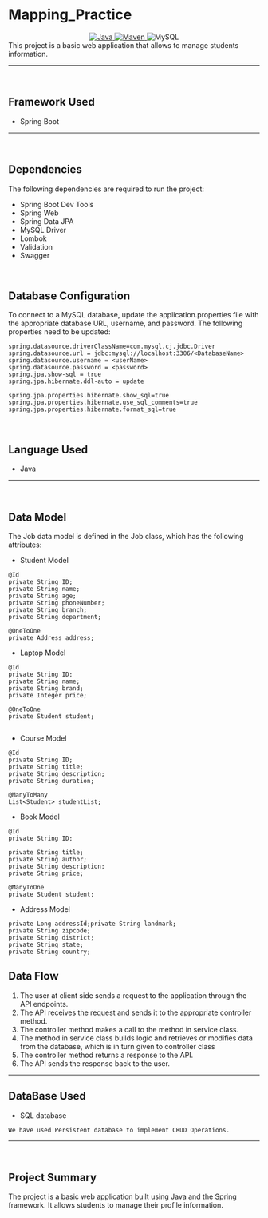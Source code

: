 # Mapping_Practice

<center>
<a href="Java url">
    <img alt="Java" src="https://img.shields.io/badge/Java->=8-darkblue.svg" />
</a>
<a href="Maven url" >
    <img alt="Maven" src="https://img.shields.io/badge/Maven-3.0.6-brightgreen.svg" />
</a>
   <a >
    <img alt="MySQL" src="https://img.shields.io/badge/MySQL-blue.svg">
  </a>
</center>
This project is a basic web application that allows to manage students information.

---
<br>

## Framework Used
* Spring Boot

---
<br>

## Dependencies
The following dependencies are required to run the project:

* Spring Boot Dev Tools
* Spring Web
* Spring Data JPA
* MySQL Driver
* Lombok
* Validation
* Swagger

<br>

## Database Configuration
To connect to a MySQL database, update the application.properties file with the appropriate database URL, username, and password. The following properties need to be updated:
```
spring.datasource.driverClassName=com.mysql.cj.jdbc.Driver
spring.datasource.url = jdbc:mysql://localhost:3306/<DatabaseName>
spring.datasource.username = <userName>
spring.datasource.password = <password>
spring.jpa.show-sql = true
spring.jpa.hibernate.ddl-auto = update

spring.jpa.properties.hibernate.show_sql=true
spring.jpa.properties.hibernate.use_sql_comments=true
spring.jpa.properties.hibernate.format_sql=true

```
<br>

## Language Used
* Java

---
<br>

## Data Model

The Job data model is defined in the Job class, which has the following attributes:
<br>

* Student Model
```
@Id
private String ID;
private String name;
private String age;
private String phoneNumber;
private String branch;
private String department;

@OneToOne
private Address address;
```

* Laptop Model
```
@Id
private String ID;
private String name;
private String brand;
private Integer price;

@OneToOne
private Student student;


```

* Course Model 
```
@Id
private String ID;
private String title;
private String description;
private String duration;

@ManyToMany
List<Student> studentList;
```

* Book Model
```
@Id
private String ID;

private String title;
private String author;
private String description;
private String price;

@ManyToOne
private Student student;
```

* Address Model
```
private Long addressId;private String landmark;
private String zipcode;
private String district;
private String state;
private String country;
```
## Data Flow

1. The user at client side sends a request to the application through the API endpoints.
2. The API receives the request and sends it to the appropriate controller method.
3. The controller method makes a call to the method in service class.
4. The method in service class builds logic and retrieves or modifies data from the database, which is in turn given to controller class
5. The controller method returns a response to the API.
6. The API sends the response back to the user.

---

## DataBase Used
* SQL database
```
We have used Persistent database to implement CRUD Operations.
```
---
<br>

## Project Summary

The project is a basic web application built using Java and the Spring framework. It allows students to manage their profile information.

